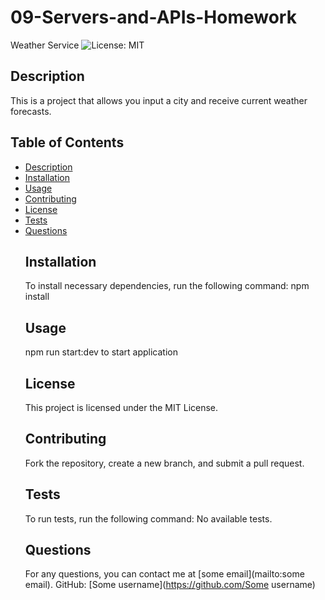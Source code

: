 # 09-Servers-and-APIs-Homework
Weather Service
![License: MIT](https://img.shields.io/badge/License-MIT-green)
  ## Description
  This is a project that allows you input a city and receive current weather forecasts.
  ## Table of Contents
- [Description](#description)
- [Installation](#installation)
- [Usage](#usage)
- [Contributing](#contributing)
- [License](#license)
- [Tests](#tests)
- [Questions](#questions)
  ## Installation
  To install necessary dependencies, run the following command: 
  npm install
  ## Usage
  npm run start:dev to start application
  ## License
  This project is licensed under the MIT License.
  ## Contributing
  Fork the repository, create a new branch, and submit a pull request.
  ## Tests
  To run tests, run the following command:
  No available tests.
  ## Questions
  For any questions, you can contact me at [some email](mailto:some email).
  GitHub: [Some username](https://github.com/Some username)
